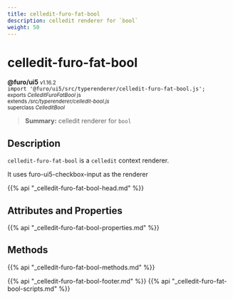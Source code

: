 ```yaml
---
title: celledit-furo-fat-bool
description: celledit renderer for `bool`
weight: 50
---
```


# celledit-furo-fat-bool
**@furo/ui5** <small>v1.16.2</small>
<br>`import '@furo/ui5/src/typerenderer/celledit-furo-fat-bool.js';`<small>
<br>exports *CelleditFuroFatBool* js
<br>extends */src/typerenderer/celledit-bool.js*
<br>superclass *CelleditBool*</small>

> **Summary:** celledit renderer for `bool`

## Description

`celledit-furo-fat-bool` is a `celledit` context renderer.

It uses furo-ui5-checkbox-input as the renderer

{{% api "_celledit-furo-fat-bool-head.md" %}}

## Attributes and Properties
{{% api "_celledit-furo-fat-bool-properties.md" %}}




## Methods
{{% api "_celledit-furo-fat-bool-methods.md" %}}






{{% api "_celledit-furo-fat-bool-footer.md" %}}
{{% api "_celledit-furo-fat-bool-scripts.md" %}}
